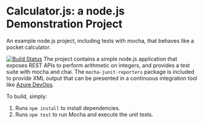 Calculator.js: a node.js Demonstration Project
==============================================
An example node.js project, including tests with mocha, that behaves like
a pocket calculator.

[![Build Status](https://bhicks5234.visualstudio.com/blake523_4/_apis/build/status/MonkeyBrainBlake.calculator?branchName=master)](https://bhicks5234.visualstudio.com/blake523_4/_build/latest?definitionId=1&branchName=master)
The project contains a simple node.js application that exposes REST APIs
to perform arithmetic on integers, and provides a test suite with mocha
and chai.  The `mocha-junit-reporters` package is included to provide XML
output that can be presented in a continuous integration tool like
[Azure DevOps](https://azure.com/devops).

To build, simply:

1. Runs `npm install` to install dependencies.
2. Runs `npm test` to run Mocha and execute the unit tests.


